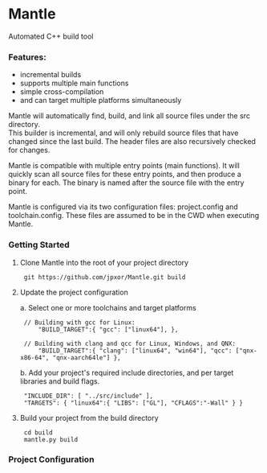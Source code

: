 # Mantle
Automated C++ build tool

### Features: 
- incremental builds
- supports multiple main functions
- simple cross-compilation
- and can target multiple platforms simultaneously

Mantle will automatically find, build, and link all source files under the src directory.	
This builder is incremental, and will only rebuild source files that have changed since the last build. 
The header files are also recursively checked for changes. 

Mantle is compatible with multiple entry points (main functions). 
It will quickly scan all source files for these entry points, and then produce a binary for each. 
The binary is named after the source file with the entry point.

Mantle is configured via its two configuration files: project.config and toolchain.config. 
These files are assumed to be in the CWD when executing Mantle.

### Getting Started
1. Clone Mantle into the root of your project directory

        git https://github.com/jpxor/Mantle.git build

2. Update the project configuration

    a. Select one or more toolchains and target platforms

        // Building with gcc for Linux: 
            "BUILD_TARGET":{ "gcc": ["linux64"], },

        // Building with clang and qcc for Linux, Windows, and QNX: 
            "BUILD_TARGET":{ "clang": ["linux64", "win64"], "qcc": ["qnx-x86-64", "qnx-aarch64le"] },

    b. Add your project's required include directories, and per target libraries and build flags.
    
        "INCLUDE_DIR": [ "../src/include" ], 
        "TARGETS": { "linux64":{ "LIBS": ["GL"], "CFLAGS":"-Wall" } } 

3. Build your project from the build directory

        cd build
        mantle.py build



### Project Configuration

